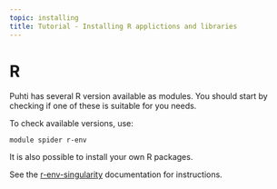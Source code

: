 ```yaml
---
topic: installing
title: Tutorial - Installing R applictions and libraries
---
```


# R

Puhti has several R version available as modules. You should start by checking
if one of these is suitable for you needs. 

To check available versions, use:
```text
module spider r-env
```
It is also possible to install your own R packages.

See the [r-env-singularity](https://docs.csc.fi/apps/r-env-singularity/) 
documentation for instructions.